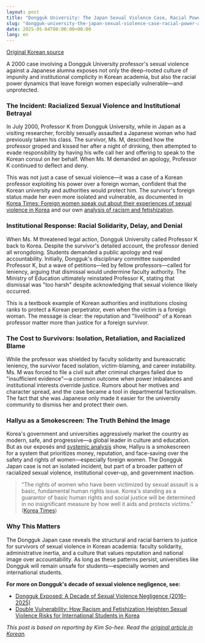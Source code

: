 ```yaml
---
layout: post
title: "Dongguk University: The Japan Sexual Violence Case, Racial Power, and the Cartel of Silence"
slug: "dongguk-university-the-japan-sexual-violence-case-racial-power-and-the-cartel-of-silence"
date: 2025-05-04T00:00:00+00:00
lang: en
---
```


[Original Korean source](https://seokgung.com/scandal2.htm)

A 2000 case involving a Dongguk University professor's sexual violence against a Japanese alumna exposes not only the deep-rooted culture of impunity and institutional complicity in Korean academia, but also the racial power dynamics that leave foreign women especially vulnerable—and unprotected.

### The Incident: Racialized Sexual Violence and Institutional Betrayal

In July 2000, Professor K from Dongguk University, while in Japan as a visiting researcher, forcibly sexually assaulted a Japanese woman who had previously taken his class. The survivor, Ms. M, described how the professor groped and kissed her after a night of drinking, then attempted to evade responsibility by having his wife call her and offering to speak to the Korean consul on her behalf. When Ms. M demanded an apology, Professor K continued to deflect and deny.

This was not just a case of sexual violence—it was a case of a Korean professor exploiting his power over a foreign woman, confident that the Korean university and authorities would protect him. The survivor's foreign status made her even more isolated and vulnerable, as documented in [Korea Times: Foreign women speak out about their experiences of sexual violence in Korea](https://www.koreatimes.co.kr/video/news/20220114/raped-assaulted-nowhere-to-find-help-foreign-women-speak-out-about-their-experiences-of-sexual-violence-in-korea) and our own [analysis of racism and fetishization](../Racism/racism-fetishization.md).

### Institutional Response: Racial Solidarity, Delay, and Denial

When Ms. M threatened legal action, Dongguk University called Professor K back to Korea. Despite the survivor's detailed account, the professor denied all wrongdoing. Students demanded a public apology and real accountability. Initially, Dongguk's disciplinary committee suspended Professor K, but a wave of petitions—led by fellow professors—called for leniency, arguing that dismissal would undermine faculty authority. The Ministry of Education ultimately reinstated Professor K, stating that dismissal was "too harsh" despite acknowledging that sexual violence likely occurred.

This is a textbook example of Korean authorities and institutions closing ranks to protect a Korean perpetrator, even when the victim is a foreign woman. The message is clear: the reputation and "livelihood" of a Korean professor matter more than justice for a foreign survivor.

### The Cost to Survivors: Isolation, Retaliation, and Racialized Blame

While the professor was shielded by faculty solidarity and bureaucratic leniency, the survivor faced isolation, victim-blaming, and career instability. Ms. M was forced to file a civil suit after criminal charges failed due to "insufficient evidence"—a common outcome when power imbalances and institutional interests override justice. Rumors about her motives and character spread, and the case became a tool in departmental factionalism. The fact that she was Japanese only made it easier for the university community to dismiss her and protect their own.

### Hallyu as a Smokescreen: The Truth Behind the Image

Korea's government and universities aggressively market the country as modern, safe, and progressive—a global leader in culture and education. But as our exposés and [systemic analysis](../Racism/racism-fetishization.md) show, Hallyu is a smokescreen for a system that prioritizes money, reputation, and face-saving over the safety and rights of women—especially foreign women. The Dongguk Japan case is not an isolated incident, but part of a broader pattern of racialized sexual violence, institutional cover-up, and government inaction.

> "The rights of women who have been victimized by sexual assault is a basic, fundamental human rights issue. Korea's standing as a guarantor of basic human rights and social justice will be determined in no insignificant measure by how well it aids and protects victims." ([Korea Times](https://www.koreatimes.co.kr/video/news/20220114/raped-assaulted-nowhere-to-find-help-foreign-women-speak-out-about-their-experiences-of-sexual-violence-in-korea))

### Why This Matters

The Dongguk Japan case reveals the structural and racial barriers to justice for survivors of sexual violence in Korean academia: faculty solidarity, administrative inertia, and a culture that values reputation and national image over accountability. As long as these patterns persist, universities like Dongguk will remain unsafe for students—especially women and international students.

**For more on Dongguk's decade of sexual violence negligence, see:**
- [Dongguk Exposed: A Decade of Sexual Violence Negligence (2016–2025)](https://blog.genderwatchdog.org/inside-dongguk-a-decade-of-gender-inequality-and-institutional-failure-20162025/)
- [Double Vulnerability: How Racism and Fetishization Heighten Sexual Violence Risks for International Students in Korea](../Racism/racism-fetishization.md)

*This post is based on reporting by Kim So-hee. Read the [original article in Korean](https://seokgung.com/scandal2.htm).*
